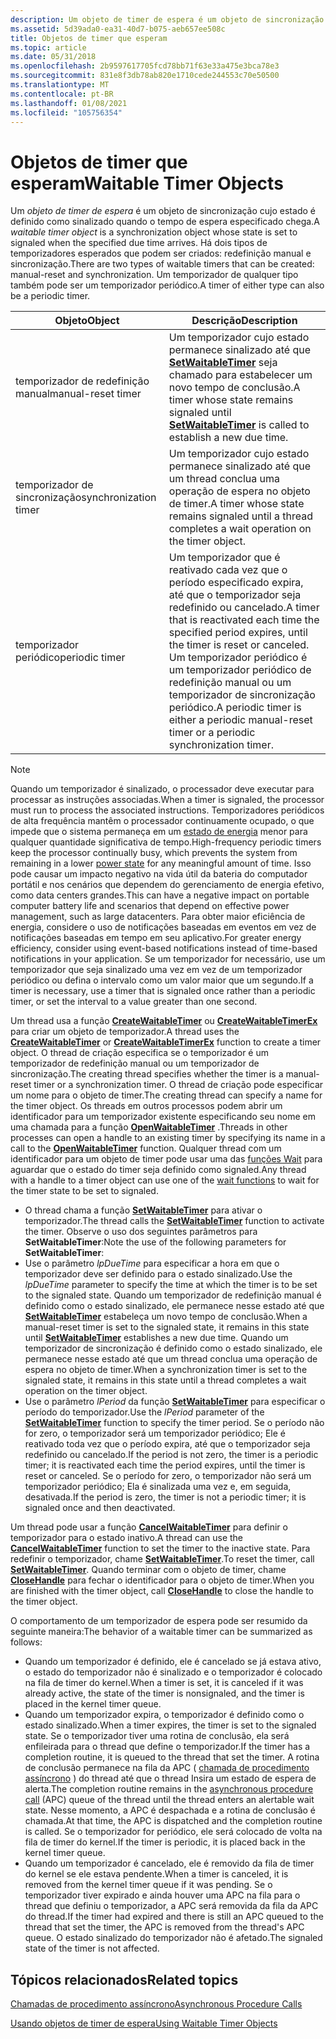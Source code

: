 ```yaml
---
description: Um objeto de timer de espera é um objeto de sincronização cujo estado é definido como sinalizado quando o tempo de espera especificado chega.
ms.assetid: 5d39ada0-ea31-40d7-b075-aeb657ee508c
title: Objetos de timer que esperam
ms.topic: article
ms.date: 05/31/2018
ms.openlocfilehash: 2b9597617705fcd78bb71f63e33a475e3bca78e3
ms.sourcegitcommit: 831e8f3db78ab820e1710cede244553c70e50500
ms.translationtype: MT
ms.contentlocale: pt-BR
ms.lasthandoff: 01/08/2021
ms.locfileid: "105756354"
---
```

# <a name="waitable-timer-objects"></a><span data-ttu-id="64878-103">Objetos de timer que esperam</span><span class="sxs-lookup"><span data-stu-id="64878-103">Waitable Timer Objects</span></span>

<span data-ttu-id="64878-104">Um *objeto de timer de espera* é um objeto de sincronização cujo estado é definido como sinalizado quando o tempo de espera especificado chega.</span><span class="sxs-lookup"><span data-stu-id="64878-104">A *waitable timer object* is a synchronization object whose state is set to signaled when the specified due time arrives.</span></span> <span data-ttu-id="64878-105">Há dois tipos de temporizadores esperados que podem ser criados: redefinição manual e sincronização.</span><span class="sxs-lookup"><span data-stu-id="64878-105">There are two types of waitable timers that can be created: manual-reset and synchronization.</span></span> <span data-ttu-id="64878-106">Um temporizador de qualquer tipo também pode ser um temporizador periódico.</span><span class="sxs-lookup"><span data-stu-id="64878-106">A timer of either type can also be a periodic timer.</span></span>



| <span data-ttu-id="64878-107">Objeto</span><span class="sxs-lookup"><span data-stu-id="64878-107">Object</span></span>                | <span data-ttu-id="64878-108">Descrição</span><span class="sxs-lookup"><span data-stu-id="64878-108">Description</span></span>                                                                                                                                                                                             |
|-----------------------|---------------------------------------------------------------------------------------------------------------------------------------------------------------------------------------------------------|
| <span data-ttu-id="64878-109">temporizador de redefinição manual</span><span class="sxs-lookup"><span data-stu-id="64878-109">manual-reset timer</span></span>    | <span data-ttu-id="64878-110">Um temporizador cujo estado permanece sinalizado até que [**SetWaitableTimer**](/windows/win32/api/synchapi/nf-synchapi-setwaitabletimer) seja chamado para estabelecer um novo tempo de conclusão.</span><span class="sxs-lookup"><span data-stu-id="64878-110">A timer whose state remains signaled until [**SetWaitableTimer**](/windows/win32/api/synchapi/nf-synchapi-setwaitabletimer) is called to establish a new due time.</span></span>                                                                          |
| <span data-ttu-id="64878-111">temporizador de sincronização</span><span class="sxs-lookup"><span data-stu-id="64878-111">synchronization timer</span></span> | <span data-ttu-id="64878-112">Um temporizador cujo estado permanece sinalizado até que um thread conclua uma operação de espera no objeto de timer.</span><span class="sxs-lookup"><span data-stu-id="64878-112">A timer whose state remains signaled until a thread completes a wait operation on the timer object.</span></span>                                                                                                     |
| <span data-ttu-id="64878-113">temporizador periódico</span><span class="sxs-lookup"><span data-stu-id="64878-113">periodic timer</span></span>        | <span data-ttu-id="64878-114">Um temporizador que é reativado cada vez que o período especificado expira, até que o temporizador seja redefinido ou cancelado.</span><span class="sxs-lookup"><span data-stu-id="64878-114">A timer that is reactivated each time the specified period expires, until the timer is reset or canceled.</span></span> <span data-ttu-id="64878-115">Um temporizador periódico é um temporizador periódico de redefinição manual ou um temporizador de sincronização periódico.</span><span class="sxs-lookup"><span data-stu-id="64878-115">A periodic timer is either a periodic manual-reset timer or a periodic synchronization timer.</span></span> |



 

> [!Note]  
> <span data-ttu-id="64878-116">Quando um temporizador é sinalizado, o processador deve executar para processar as instruções associadas.</span><span class="sxs-lookup"><span data-stu-id="64878-116">When a timer is signaled, the processor must run to process the associated instructions.</span></span> <span data-ttu-id="64878-117">Temporizadores periódicos de alta frequência mantêm o processador continuamente ocupado, o que impede que o sistema permaneça em um [estado de energia](../power/system-power-states.md) menor para qualquer quantidade significativa de tempo.</span><span class="sxs-lookup"><span data-stu-id="64878-117">High-frequency periodic timers keep the processor continually busy, which prevents the system from remaining in a lower [power state](../power/system-power-states.md) for any meaningful amount of time.</span></span> <span data-ttu-id="64878-118">Isso pode causar um impacto negativo na vida útil da bateria do computador portátil e nos cenários que dependem do gerenciamento de energia efetivo, como data centers grandes.</span><span class="sxs-lookup"><span data-stu-id="64878-118">This can have a negative impact on portable computer battery life and scenarios that depend on effective power management, such as large datacenters.</span></span> <span data-ttu-id="64878-119">Para obter maior eficiência de energia, considere o uso de notificações baseadas em eventos em vez de notificações baseadas em tempo em seu aplicativo.</span><span class="sxs-lookup"><span data-stu-id="64878-119">For greater energy efficiency, consider using event-based notifications instead of time-based notifications in your application.</span></span> <span data-ttu-id="64878-120">Se um temporizador for necessário, use um temporizador que seja sinalizado uma vez em vez de um temporizador periódico ou defina o intervalo como um valor maior que um segundo.</span><span class="sxs-lookup"><span data-stu-id="64878-120">If a timer is necessary, use a timer that is signaled once rather than a periodic timer, or set the interval to a value greater than one second.</span></span>

 

<span data-ttu-id="64878-121">Um thread usa a função [**CreateWaitableTimer**](/windows/win32/api/synchapi/nf-synchapi-createwaitabletimerw) ou [**CreateWaitableTimerEx**](/windows/win32/api/synchapi/nf-synchapi-createwaitabletimerexw) para criar um objeto de temporizador.</span><span class="sxs-lookup"><span data-stu-id="64878-121">A thread uses the [**CreateWaitableTimer**](/windows/win32/api/synchapi/nf-synchapi-createwaitabletimerw) or [**CreateWaitableTimerEx**](/windows/win32/api/synchapi/nf-synchapi-createwaitabletimerexw) function to create a timer object.</span></span> <span data-ttu-id="64878-122">O thread de criação especifica se o temporizador é um temporizador de redefinição manual ou um temporizador de sincronização.</span><span class="sxs-lookup"><span data-stu-id="64878-122">The creating thread specifies whether the timer is a manual-reset timer or a synchronization timer.</span></span> <span data-ttu-id="64878-123">O thread de criação pode especificar um nome para o objeto de timer.</span><span class="sxs-lookup"><span data-stu-id="64878-123">The creating thread can specify a name for the timer object.</span></span> <span data-ttu-id="64878-124">Os threads em outros processos podem abrir um identificador para um temporizador existente especificando seu nome em uma chamada para a função [**OpenWaitableTimer**](/windows/win32/api/synchapi/nf-synchapi-openwaitabletimerw) .</span><span class="sxs-lookup"><span data-stu-id="64878-124">Threads in other processes can open a handle to an existing timer by specifying its name in a call to the [**OpenWaitableTimer**](/windows/win32/api/synchapi/nf-synchapi-openwaitabletimerw) function.</span></span> <span data-ttu-id="64878-125">Qualquer thread com um identificador para um objeto de timer pode usar uma das [funções Wait](wait-functions.md) para aguardar que o estado do timer seja definido como signaled.</span><span class="sxs-lookup"><span data-stu-id="64878-125">Any thread with a handle to a timer object can use one of the [wait functions](wait-functions.md) to wait for the timer state to be set to signaled.</span></span>

-   <span data-ttu-id="64878-126">O thread chama a função [**SetWaitableTimer**](/windows/win32/api/synchapi/nf-synchapi-setwaitabletimer) para ativar o temporizador.</span><span class="sxs-lookup"><span data-stu-id="64878-126">The thread calls the [**SetWaitableTimer**](/windows/win32/api/synchapi/nf-synchapi-setwaitabletimer) function to activate the timer.</span></span> <span data-ttu-id="64878-127">Observe o uso dos seguintes parâmetros para **SetWaitableTimer**:</span><span class="sxs-lookup"><span data-stu-id="64878-127">Note the use of the following parameters for **SetWaitableTimer**:</span></span>
-   <span data-ttu-id="64878-128">Use o parâmetro *lpDueTime* para especificar a hora em que o temporizador deve ser definido para o estado sinalizado.</span><span class="sxs-lookup"><span data-stu-id="64878-128">Use the *lpDueTime* parameter to specify the time at which the timer is to be set to the signaled state.</span></span> <span data-ttu-id="64878-129">Quando um temporizador de redefinição manual é definido como o estado sinalizado, ele permanece nesse estado até que [**SetWaitableTimer**](/windows/win32/api/synchapi/nf-synchapi-setwaitabletimer) estabeleça um novo tempo de conclusão.</span><span class="sxs-lookup"><span data-stu-id="64878-129">When a manual-reset timer is set to the signaled state, it remains in this state until [**SetWaitableTimer**](/windows/win32/api/synchapi/nf-synchapi-setwaitabletimer) establishes a new due time.</span></span> <span data-ttu-id="64878-130">Quando um temporizador de sincronização é definido como o estado sinalizado, ele permanece nesse estado até que um thread conclua uma operação de espera no objeto de timer.</span><span class="sxs-lookup"><span data-stu-id="64878-130">When a synchronization timer is set to the signaled state, it remains in this state until a thread completes a wait operation on the timer object.</span></span>
-   <span data-ttu-id="64878-131">Use o parâmetro *lPeriod* da função [**SetWaitableTimer**](/windows/win32/api/synchapi/nf-synchapi-setwaitabletimer) para especificar o período do temporizador.</span><span class="sxs-lookup"><span data-stu-id="64878-131">Use the *lPeriod* parameter of the [**SetWaitableTimer**](/windows/win32/api/synchapi/nf-synchapi-setwaitabletimer) function to specify the timer period.</span></span> <span data-ttu-id="64878-132">Se o período não for zero, o temporizador será um temporizador periódico; Ele é reativado toda vez que o período expira, até que o temporizador seja redefinido ou cancelado.</span><span class="sxs-lookup"><span data-stu-id="64878-132">If the period is not zero, the timer is a periodic timer; it is reactivated each time the period expires, until the timer is reset or canceled.</span></span> <span data-ttu-id="64878-133">Se o período for zero, o temporizador não será um temporizador periódico; Ela é sinalizada uma vez e, em seguida, desativada.</span><span class="sxs-lookup"><span data-stu-id="64878-133">If the period is zero, the timer is not a periodic timer; it is signaled once and then deactivated.</span></span>

<span data-ttu-id="64878-134">Um thread pode usar a função [**CancelWaitableTimer**](/windows/win32/api/synchapi/nf-synchapi-cancelwaitabletimer) para definir o temporizador para o estado inativo.</span><span class="sxs-lookup"><span data-stu-id="64878-134">A thread can use the [**CancelWaitableTimer**](/windows/win32/api/synchapi/nf-synchapi-cancelwaitabletimer) function to set the timer to the inactive state.</span></span> <span data-ttu-id="64878-135">Para redefinir o temporizador, chame [**SetWaitableTimer**](/windows/win32/api/synchapi/nf-synchapi-setwaitabletimer).</span><span class="sxs-lookup"><span data-stu-id="64878-135">To reset the timer, call [**SetWaitableTimer**](/windows/win32/api/synchapi/nf-synchapi-setwaitabletimer).</span></span> <span data-ttu-id="64878-136">Quando terminar com o objeto de timer, chame [**CloseHandle**](/windows/win32/api/handleapi/nf-handleapi-closehandle) para fechar o identificador para o objeto de timer.</span><span class="sxs-lookup"><span data-stu-id="64878-136">When you are finished with the timer object, call [**CloseHandle**](/windows/win32/api/handleapi/nf-handleapi-closehandle) to close the handle to the timer object.</span></span>

<span data-ttu-id="64878-137">O comportamento de um temporizador de espera pode ser resumido da seguinte maneira:</span><span class="sxs-lookup"><span data-stu-id="64878-137">The behavior of a waitable timer can be summarized as follows:</span></span>

-   <span data-ttu-id="64878-138">Quando um temporizador é definido, ele é cancelado se já estava ativo, o estado do temporizador não é sinalizado e o temporizador é colocado na fila de timer do kernel.</span><span class="sxs-lookup"><span data-stu-id="64878-138">When a timer is set, it is canceled if it was already active, the state of the timer is nonsignaled, and the timer is placed in the kernel timer queue.</span></span>
-   <span data-ttu-id="64878-139">Quando um temporizador expira, o temporizador é definido como o estado sinalizado.</span><span class="sxs-lookup"><span data-stu-id="64878-139">When a timer expires, the timer is set to the signaled state.</span></span> <span data-ttu-id="64878-140">Se o temporizador tiver uma rotina de conclusão, ela será enfileirada para o thread que define o temporizador.</span><span class="sxs-lookup"><span data-stu-id="64878-140">If the timer has a completion routine, it is queued to the thread that set the timer.</span></span> <span data-ttu-id="64878-141">A rotina de conclusão permanece na fila da APC ( [chamada de procedimento assíncrono](asynchronous-procedure-calls.md) ) do thread até que o thread Insira um estado de espera de alerta.</span><span class="sxs-lookup"><span data-stu-id="64878-141">The completion routine remains in the [asynchronous procedure call](asynchronous-procedure-calls.md) (APC) queue of the thread until the thread enters an alertable wait state.</span></span> <span data-ttu-id="64878-142">Nesse momento, a APC é despachada e a rotina de conclusão é chamada.</span><span class="sxs-lookup"><span data-stu-id="64878-142">At that time, the APC is dispatched and the completion routine is called.</span></span> <span data-ttu-id="64878-143">Se o temporizador for periódico, ele será colocado de volta na fila de timer do kernel.</span><span class="sxs-lookup"><span data-stu-id="64878-143">If the timer is periodic, it is placed back in the kernel timer queue.</span></span>
-   <span data-ttu-id="64878-144">Quando um temporizador é cancelado, ele é removido da fila de timer do kernel se ele estava pendente.</span><span class="sxs-lookup"><span data-stu-id="64878-144">When a timer is canceled, it is removed from the kernel timer queue if it was pending.</span></span> <span data-ttu-id="64878-145">Se o temporizador tiver expirado e ainda houver uma APC na fila para o thread que definiu o temporizador, a APC será removida da fila da APC do thread.</span><span class="sxs-lookup"><span data-stu-id="64878-145">If the timer had expired and there is still an APC queued to the thread that set the timer, the APC is removed from the thread's APC queue.</span></span> <span data-ttu-id="64878-146">O estado sinalizado do temporizador não é afetado.</span><span class="sxs-lookup"><span data-stu-id="64878-146">The signaled state of the timer is not affected.</span></span>

## <a name="related-topics"></a><span data-ttu-id="64878-147">Tópicos relacionados</span><span class="sxs-lookup"><span data-stu-id="64878-147">Related topics</span></span>

<dl> <dt>

[<span data-ttu-id="64878-148">Chamadas de procedimento assíncrono</span><span class="sxs-lookup"><span data-stu-id="64878-148">Asynchronous Procedure Calls</span></span>](asynchronous-procedure-calls.md)
</dt> <dt>

[<span data-ttu-id="64878-149">Usando objetos de timer de espera</span><span class="sxs-lookup"><span data-stu-id="64878-149">Using Waitable Timer Objects</span></span>](using-waitable-timer-objects.md)
</dt> </dl>

 

 
